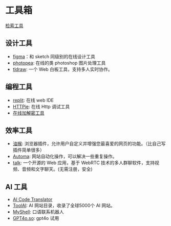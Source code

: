 # 工具箱

[检索工具](https://www.ahavs.com/tools)

## 设计工具

- [figma](https://www.figma.com/)：和 sketch 同级别的在线设计工具
- [photopea](https://www.photopea.com/): 在线的类 photoshop 图片处理工具
- [tldraw](https://www.tldraw.com/): 一个 Web 白板工具，支持多人实时协作。

## 编程工具

- [replit](https://replit.com/): 在线 web IDE
- [HTTPie](https://httpie.io/app): 在线 Http 调试工具
- [在线加解密工具](https://crypto-online.cn/playground/hash)

## 效率工具

- [油猴](https://www.tampermonkey.net/index.php?browser=chrome&locale=zh): 浏览器插件，允许用户自定义并增强您最喜爱的网页的功能。（比自己写插件简单很多）
- [Automa](https://www.automa.site/): 网站自动化操作，可以解决一些重复操作。
- [talk](https://tlk.li/): 一个开源的 Web 应用，基于 WebRTC 技术的多人群聊软件，支持视频、音频和文字聊天。(无需注册，安全)


## AI 工具

- [AI Code Translator](https://aicodeconvert.com/)  
- [ToolAI](https://www.toolai.io/): AI 网站目录，收录了全球5000个 AI 网站。
- [MyShell](https://myshell.ai/): 口语联系机器人
- [GPT4o.so](https://gpt4o.so/zh-CN/app): gpt4o 试用
